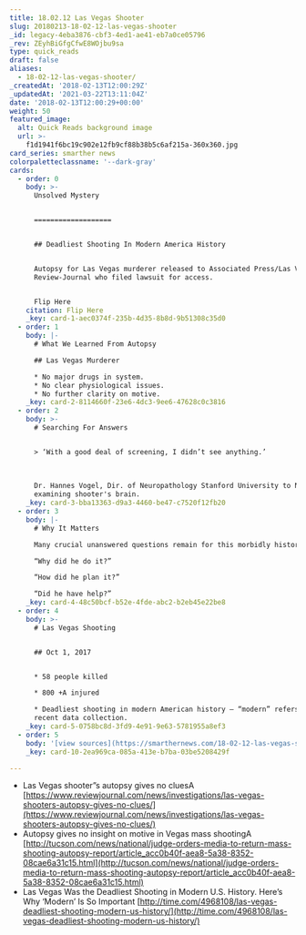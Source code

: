 ```yaml
---
title: 18.02.12 Las Vegas Shooter
slug: 20180213-18-02-12-las-vegas-shooter
_id: legacy-4eba3876-cbf3-4ed1-ae41-eb7a0ce05796
_rev: ZEyhBiGfgCfwE8WOjbu9sa
type: quick_reads
draft: false
aliases:
  - 18-02-12-las-vegas-shooter/
_createdAt: '2018-02-13T12:00:29Z'
_updatedAt: '2021-03-22T13:11:04Z'
date: '2018-02-13T12:00:29+00:00'
weight: 50
featured_image:
  alt: Quick Reads background image
  url: >-
    f1d1941f6bc19c902e12fb9cf88b38b5c6af215a-360x360.jpg
card_series: smarther news
colorpaletteclassname: '--dark-gray'
cards:
  - order: 0
    body: >-
      Unsolved Mystery


      ===================


      ## Deadliest Shooting In Modern America History


      Autopsy for Las Vegas murderer released to Associated Press/Las Vegas
      Review-Journal who filed lawsuit for access.


      Flip Here
    citation: Flip Here
    _key: card-1-aec0374f-235b-4d35-8b8d-9b51308c35d0
  - order: 1
    body: |-
      # What We Learned From Autopsy

      ## Las Vegas Murderer

      * No major drugs in system.
      * No clear physiological issues.
      * No further clarity on motive.
    _key: card-2-8114660f-23e6-4dc3-9ee6-47628c0c3816
  - order: 2
    body: >-
      # Searching For Answers


      > ‘With a good deal of screening, I didn’t see anything.’  
        
        
        
      Dr. Hannes Vogel, Dir. of Neuropathology Stanford University to NYT about
      examining shooter's brain.
    _key: card-3-bba13363-d9a3-4460-be47-c7520f12fb20
  - order: 3
    body: |-
      # Why It Matters

      Many crucial unanswered questions remain for this morbidly historic crime:

      “Why did he do it?”

      “How did he plan it?”

      “Did he have help?”
    _key: card-4-48c50bcf-b52e-4fde-abc2-b2eb45e22be8
  - order: 4
    body: >-
      # Las Vegas Shooting


      ## Oct 1, 2017


      * 58 people killed

      * 800 +A injured

      * Deadliest shooting in modern American history – “modern” refers to
      recent data collection.
    _key: card-5-0758bc8d-3fd9-4e91-9e63-5781955a8ef3
  - order: 5
    body: '[view sources](https://smarthernews.com/18-02-12-las-vegas-shooter/)'
    _key: card-10-2ea969ca-085a-413e-b7ba-03be5208429f

---
```

* Las Vegas shooter”s autopsy gives no cluesA [https://www.reviewjournal.com/news/investigations/las-vegas-shooters-autopsy-gives-no-clues/](https://www.reviewjournal.com/news/investigations/las-vegas-shooters-autopsy-gives-no-clues/)
* Autopsy gives no insight on motive in Vegas mass shootingA [http://tucson.com/news/national/judge-orders-media-to-return-mass-shooting-autopsy-report/article_acc0b40f-aea8-5a38-8352-08cae6a31c15.html](http://tucson.com/news/national/judge-orders-media-to-return-mass-shooting-autopsy-report/article_acc0b40f-aea8-5a38-8352-08cae6a31c15.html)
* Las Vegas Was the Deadliest Shooting in Modern U.S. History. Here’s Why ‘Modern’ Is So Important [http://time.com/4968108/las-vegas-deadliest-shooting-modern-us-history/](http://time.com/4968108/las-vegas-deadliest-shooting-modern-us-history/)